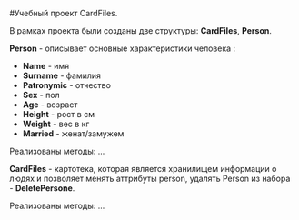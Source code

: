 #Учебный проект CardFiles.

В рамках проекта были созданы две структуры: __CardFiles__, __Person__.

__Person__ - описывает основные характеристики человека :
 - __Name__  - имя
 - __Surname__ - фамилия
 - __Patronymic__ - отчество
 - __Sex__ -  пол
 - __Age__ - возраст
 - __Height__ - рост в см
 - __Weight__ - вес в кг
 - __Married__ - женат/замужем

Реализованы методы:
...

__CardFiles__ - картотека, которая является хранилищем информации о людях и позволяет менять аттрибуты person,
удалять Person из набора - __DeletePersone__.

Реализованы методы: ...